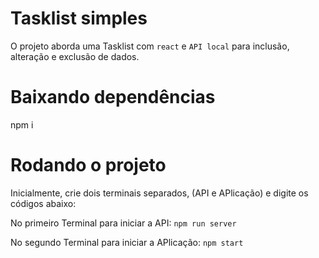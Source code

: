 # Tasklist simples

  O projeto aborda uma Tasklist com `react` e `API local` para inclusão, alteração e exclusão de dados.

# Baixando dependências
  npm i

# Rodando o projeto

Inicialmente, crie dois terminais separados, (API e APlicação) e digite os códigos abaixo:

No primeiro Terminal para iniciar a API:
`npm run server`

No segundo Terminal para iniciar a APlicação:
`npm start`

